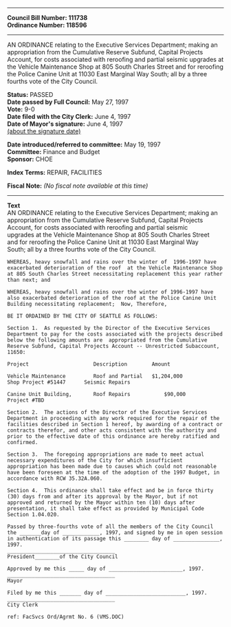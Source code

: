 * * * * *  
  
**Council Bill Number: [](#h0)[](#h2)111738**   
**Ordinance Number: 118596**  
  
* * * * *  
  
AN ORDINANCE relating to the Executive Services Department; making an appropriation from the Cumulative Reserve Subfund, Capital Projects Account, for costs associated with reroofing and partial seismic upgrades at the Vehicle Maintenance Shop at 805 South Charles Street and for reroofing the Police Canine Unit at 11030 East Marginal Way South; all by a three fourths vote of the City Council.  
  
**Status:** PASSED   
**Date passed by Full Council:** May 27, 1997   
**Vote:** 9-0   
**Date filed with the City Clerk:** June 4, 1997   
**Date of Mayor's signature:** June 4, 1997   
[(about the signature date)](/~public/approvaldate.htm)   
  
  
**Date introduced/referred to committee:** May 19, 1997   
**Committee:** Finance and Budget   
**Sponsor:** CHOE   
  
**Index Terms:** REPAIR, FACILITIES  
  
**Fiscal Note:** *(No fiscal note available at this time)*  
  
* * * * *  
  
**Text**  
    AN ORDINANCE relating to the Executive Services Department; making an  
    appropriation from the Cumulative Reserve Subfund, Capital Projects  
    Account, for costs associated with reroofing and  partial seismic  
    upgrades at the Vehicle Maintenance Shop at 805 South Charles Street  
    and for reroofing the Police Canine Unit at 11030 East Marginal Way  
    South; all by a three fourths vote of the City Council.  
  
    WHEREAS, heavy snowfall and rains over the winter of  1996-1997 have  
    exacerbated deterioration of the roof  at the Vehicle Maintenance Shop  
    at 805 South Charles Street necessitating replacement this year rather  
    than next; and  
  
    WHEREAS, heavy snowfall and rains over the winter of 1996-1997 have  
    also exacerbated deterioration of the roof at the Police Canine Unit  
    Building necessitating replacement;  Now, Therefore,  
  
    BE IT ORDAINED BY THE CITY OF SEATTLE AS FOLLOWS:  
  
    Section 1.  As requested by the Director of the Executive Services  
    Department to pay for the costs associated with the projects described  
    below the following amounts are  appropriated from the Cumulative  
    Reserve Subfund, Capital Projects Account -- Unrestricted Subaccount,  
    11650:  
  
    Project                     Description        Amount  
  
    Vehicle Maintenance         Roof and Partial   $1,204,000  
    Shop Project #51447      Seismic Repairs  
  
    Canine Unit Building,       Roof Repairs           $90,000  
    Project #TBD  
  
    Section 2.  The actions of the Director of the Executive Services  
    Department in proceeding with any work required for the repair of the  
    facilities described in Section 1 hereof, by awarding of a contract or  
    contracts therefor, and other acts consistent with the authority and  
    prior to the effective date of this ordinance are hereby ratified and  
    confirmed.  
  
    Section 3.  The foregoing appropriations are made to meet actual  
    necessary expenditures of the City for which insufficient  
    appropriation has been made due to causes which could not reasonable  
    have been foreseen at the time of the adoption of the 1997 Budget, in  
    accordance with RCW 35.32A.060.  
  
    Section 4.  This ordinance shall take effect and be in force thirty  
    (30) days from and after its approval by the Mayor, but if not  
    approved and returned by the Mayor within ten (10) days after  
    presentation, it shall take effect as provided by Municipal Code  
    Section 1.04.020.  
  
    Passed by three-fourths vote of all the members of the City Council  
    the _______day of ____________, 1997, and signed by me in open session  
    in authentication of its passage this ________ day of _______________,  
    1997.  
    ___________________________________  
    President________of the City Council  
  
    Approved by me this _____ day of ________________________, 1997.  
    ___________________________________  
    Mayor  
  
    Filed by me this _______ day of __________________________, 1997.  
    ___________________________________  
    City Clerk  
  
    ref: FacSvcs Ord/Agrmt No. 6 (VMS.DOC)  

